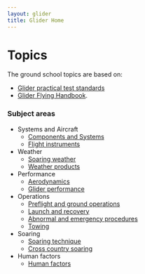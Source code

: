 ```yaml
---
layout: glider
title: Glider Home
---
```



# Topics

The ground school topics are based on:
  - [Glider practical test standards](https://www.faa.gov/training_testing/testing/test_standards/media/FAA-S-8081-22.pdf)
  - [Glider Flying Handbook](https://www.faa.gov/regulations_policies/handbooks_manuals/aircraft/glider_handbook/media/faa-h-8083-13a.pdf).

### Subject areas

- Systems and Aircraft
  - [Components and Systems](/components)
  - [Flight instruments](/flight)
- Weather
  - [Soaring weather](/soaring)
  - [Weather products](/weatherproducts)
- Performance
  - [Aerodynamics](/aerodynamics)
  - [Glider performance](/glider)
- Operations
  - [Preflight and ground operations](/preflight)
  - [Launch and recovery](/launch)
  - [Abnormal and emergency procedures](/abnormal)
  - [Towing](/towing)
- Soaring
  - [Soaring technique](/soaring)
  - [Cross country soaring](/cross)
- Human factors
  - [Human factors](/human)